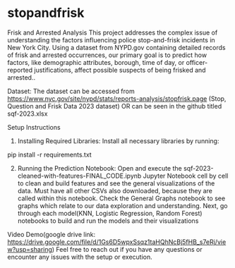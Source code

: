 # stopandfrisk
Frisk and Arrested Analysis
This project addresses the complex issue of understanding the factors influencing police stop-and-frisk incidents in New York City. Using a dataset from NYPD.gov containing detailed records of frisk and arrested occurrences, our primary goal is to predict how factors, like demographic attributes, borough, time of day, or officer-reported justifications, affect possible suspects of being frisked and arrested..

Dataset:
The dataset can be accessed from https://www.nyc.gov/site/nypd/stats/reports-analysis/stopfrisk.page (Stop, Question and Frisk Data 2023 dataset) OR can be seen in the github titled sqf-2023.xlsx

Setup Instructions
1. Installing Required Libraries:
Install all necessary libraries by running:

pip install -r requirements.txt

2. Running the Prediction Notebook:
Open and execute the sqf-2023-cleaned-with-features-FINAL_CODE.ipynb Jupyter Notebook cell by cell to clean and build features and see the general visualizations of the data. Must have all other CSVs also downloaded, because they are called within this notebook.
Check the General Graphs notebook to see graphs which relate to our data exploration and understanding.
Next, go through each model(KNN, Logistic Regression, Random Forest) notebooks to build and run the models and their visualizations

Video Demo(google drive link: https://drive.google.com/file/d/1Gs6D5wpxSsqz1taHQhNcBj5fHB_s7eRj/view?usp=sharing)
Feel free to reach out if you have any questions or encounter any issues with the setup or execution.

